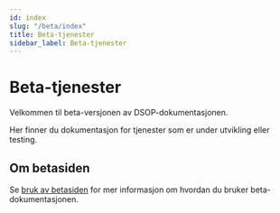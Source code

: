 ```yaml
---
id: index
slug: "/beta/index"
title: Beta-tjenester
sidebar_label: Beta-tjenester
---
```


# Beta-tjenester

Velkommen til beta-versjonen av DSOP-dokumentasjonen.

Her finner du dokumentasjon for tjenester som er under utvikling eller testing.

## Om betasiden

Se [bruk av betasiden](dsop_beta_om) for mer informasjon om hvordan du bruker beta-dokumentasjonen.
